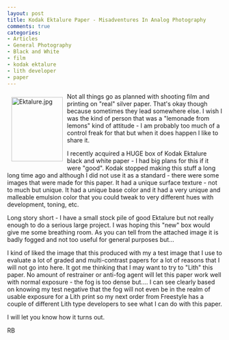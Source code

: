 ```yaml
---
layout: post
title: Kodak Ektalure Paper - Misadventures In Analog Photography 
comments: true
categories:
- Articles
- General Photography
- Black and White
- film
- kodak ektalure
- lith developer
- paper
---
```

<a rel="lightbox" href="/wp-content/uploads/2010/01/Ektalure.jpg"><img title="Ektalure.jpg" src="/wp-content/uploads/2010/01/.thumbs/.Ektalure.jpg" border="0" alt="Ektalure.jpg" hspace="10" vspace="10" width="120" height="150" align="left" /></a>Not all things go as planned with shooting film and printing on "real" silver paper. That's okay though because sometimes they lead somewhere else. I wish I was the kind of person that was a "lemonade from lemons" kind of attitude - I am probably too much of a control freak for that but when it does happen I like to share it.

I recently acquired a HUGE box of Kodak Ektalure black and white paper - I had big plans for this if it were "good". Kodak stopped making this stuff a long long time ago and although I did not use it as a standard - there were some images that were made for this paper. It had a unique surface texture - not to much but unique. It had a unique base color and it had a very unique and malleable emulsion color that you could tweak to very different hues with development, toning, etc.

Long story short - I have a small stock pile of good Ektalure but not really enough to do a serious large project. I was hoping this "new" box would give me some breathing room. As you can tell from the attached image it is badly fogged and not too useful for general purposes but...

I kind of liked the image that this produced with my a test image that I use to evaluate a lot of graded and multi-contrast papers for a lot of reasons that I will not go into here. It got me thinking that I may want to try to "Lith" this paper. No amount of restrainer or anti-fog agent will let this paper work well with normal exposure - the fog is too dense but.... I can see clearly based on knowing my test negative that the fog will not even be in the realm of usable exposure for a Lith print so my next order from Freestyle has a couple of different Lith type developers to see what I can do with this paper.

I will let you know how it turns out.

RB